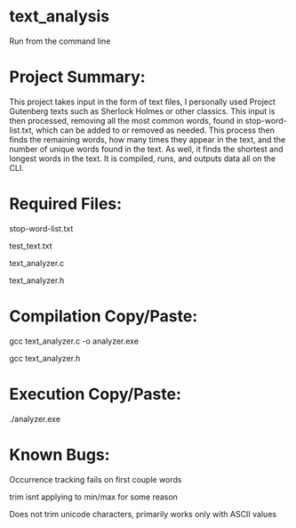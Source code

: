 # text_analysis
Run from the command line

# Project Summary:
This project takes input in the form of text files, I personally used Project Gutenberg texts such as Sherlock Holmes or other classics. This input is then processed, removing all the most common words, found in stop-word-list.txt, which can be added to or removed as needed. This process then finds the remaining words, how many times they appear in the text, and the number of unique words found in the text. As well, it finds the shortest and longest words in the text. It is compiled, runs, and outputs data all on the CLI.

# Required Files:
stop-word-list.txt

test_text.txt

text_analyzer.c

text_analyzer.h

# Compilation Copy/Paste:
gcc text_analyzer.c -o analyzer.exe

gcc text_analyzer.h

# Execution Copy/Paste:
./analyzer.exe

# Known Bugs:
Occurrence tracking fails on first couple words

trim isnt applying to min/max for some reason

Does not trim unicode characters, primarily works only with ASCII values


